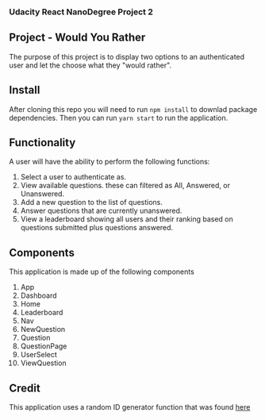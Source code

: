 ### Udacity React NanoDegree Project 2

## Project - Would You Rather
The purpose of this project is to display two options to an authenticated user and let the choose what they "would rather".

## Install
After cloning this repo you will need to run `npm install` to downlad package dependencies.
Then you can run `yarn start` to run the application.

## Functionality
A user will have the ability to perform the following functions:
1. Select a user to authenticate as.
2. View available questions. these can filtered as All, Answered, or Unanswered.
3. Add a new question to the list of questions.
4. Answer questions that are currently unanswered.
5. View a leaderboard showing all users and their ranking based on questions submitted plus questions answered.

## Components
This application is made up of the following components
1. App
2. Dashboard
3. Home
4. Leaderboard
5. Nav
6. NewQuestion
7. Question
8. QuestionPage
9. UserSelect
10. ViewQuestion

## Credit
This application uses a random ID generator function that was found [here](https://gist.github.com/gordonbrander/2230317)